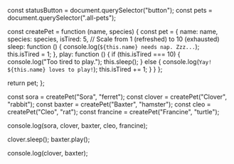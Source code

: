 const statusButton = document.querySelector("button");
const pets = document.querySelector(".all-pets");

const createPet = function (name, species) {
  const pet = {
    name: name,
    species: species,
    isTired: 5, // Scale from 1 (refreshed) to 10 (exhausted)
    sleep: function () {
      console.log(`${this.name} needs nap. Zzz...`);
      this.isTired = 1;
    },
    play: function () {
      if (this.isTired === 10) {
        console.log("Too tired to play.");
        this.sleep();
      } else {
        console.log(`Yay! ${this.name} loves to play!`);
        this.isTired += 1;
      }
    }
  };


  return pet;
};

const sora = createPet("Sora", "ferret");
const clover = createPet("Clover", "rabbit");
const baxter = createPet("Baxter", "hamster");
const cleo = createPet("Cleo", "rat");
const francine = createPet("Francine", "turtle");

console.log(sora, clover, baxter, cleo, francine);

clover.sleep();
baxter.play();

console.log(clover, baxter);
